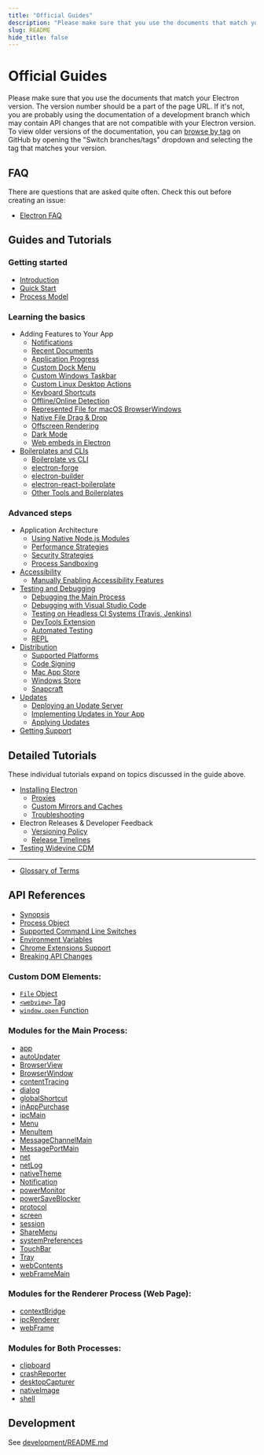 ```yaml
---
title: "Official Guides"
description: "Please make sure that you use the documents that match your Electron version. The version number should be a part of the page URL. If it's not, you are probably using the documentation of a development branch which may contain API changes that are not compatible with your Electron version. To view older versions of the documentation, you can browse by tag on GitHub by opening the \"Switch branches/tags\" dropdown and selecting the tag that matches your version."
slug: README
hide_title: false
---
```


# Official Guides

Please make sure that you use the documents that match your Electron version.
The version number should be a part of the page URL. If it's not, you are
probably using the documentation of a development branch which may contain API
changes that are not compatible with your Electron version. To view older
versions of the documentation, you can
[browse by tag](https://github.com/electron/electron/tree/v1.4.0)
on GitHub by opening the "Switch branches/tags" dropdown and selecting the tag
that matches your version.

## FAQ

There are questions that are asked quite often. Check this out before creating
an issue:

* [Electron FAQ](latest/faq.md)

## Guides and Tutorials

### Getting started

* [Introduction](latest/tutorial/introduction.md)
* [Quick Start](latest/tutorial/quick-start.md)
* [Process Model](latest/tutorial/process-model.md)

### Learning the basics

* Adding Features to Your App
  * [Notifications](latest/tutorial/notifications.md)
  * [Recent Documents](latest/tutorial/recent-documents.md)
  * [Application Progress](latest/tutorial/progress-bar.md)
  * [Custom Dock Menu](latest/tutorial/macos-dock.md)
  * [Custom Windows Taskbar](latest/tutorial/windows-taskbar.md)
  * [Custom Linux Desktop Actions](latest/tutorial/linux-desktop-actions.md)
  * [Keyboard Shortcuts](latest/tutorial/keyboard-shortcuts.md)
  * [Offline/Online Detection](latest/tutorial/online-offline-events.md)
  * [Represented File for macOS BrowserWindows](latest/tutorial/represented-file.md)
  * [Native File Drag & Drop](latest/tutorial/native-file-drag-drop.md)
  * [Offscreen Rendering](latest/tutorial/offscreen-rendering.md)
  * [Dark Mode](latest/tutorial/dark-mode.md)
  * [Web embeds in Electron](latest/tutorial/web-embeds.md)
* [Boilerplates and CLIs](latest/tutorial/boilerplates-and-clis.md)
  * [Boilerplate vs CLI](latest/tutorial/boilerplates-and-clis.md#boilerplate-vs-cli)
  * [electron-forge](latest/tutorial/boilerplates-and-clis.md#electron-forge)
  * [electron-builder](latest/tutorial/boilerplates-and-clis.md#electron-builder)
  * [electron-react-boilerplate](latest/tutorial/boilerplates-and-clis.md#electron-react-boilerplate)
  * [Other Tools and Boilerplates](latest/tutorial/boilerplates-and-clis.md#other-tools-and-boilerplates)

### Advanced steps

* Application Architecture
  * [Using Native Node.js Modules](latest/tutorial/using-native-node-modules.md)
  * [Performance Strategies](latest/tutorial/performance.md)
  * [Security Strategies](latest/tutorial/security.md)
  * [Process Sandboxing](latest/tutorial/sandbox.md)
* [Accessibility](latest/tutorial/accessibility.md)
  * [Manually Enabling Accessibility Features](latest/tutorial/accessibility.md#manually-enabling-accessibility-features)
* [Testing and Debugging](latest/tutorial/application-debugging.md)
  * [Debugging the Main Process](latest/tutorial/debugging-main-process.md)
  * [Debugging with Visual Studio Code](latest/tutorial/debugging-vscode.md)
  * [Testing on Headless CI Systems (Travis, Jenkins)](latest/tutorial/testing-on-headless-ci.md)
  * [DevTools Extension](latest/tutorial/devtools-extension.md)
  * [Automated Testing](latest/tutorial/automated-testing.md)
  * [REPL](latest/tutorial/repl.md)
* [Distribution](latest/tutorial/distribution-overview.md)
  * [Supported Platforms](latest/tutorial/support.md#supported-platforms)
  * [Code Signing](latest/tutorial/code-signing.md)
  * [Mac App Store](latest/tutorial/mac-app-store-submission-guide.md)
  * [Windows Store](latest/tutorial/windows-store-guide.md)
  * [Snapcraft](latest/tutorial/snapcraft.md)
* [Updates](latest/tutorial/updates.md)
  * [Deploying an Update Server](latest/tutorial/updates.md#deploying-an-update-server)
  * [Implementing Updates in Your App](latest/tutorial/updates.md#implementing-updates-in-your-app)
  * [Applying Updates](latest/tutorial/updates.md#applying-updates)
* [Getting Support](latest/tutorial/support.md)

## Detailed Tutorials

These individual tutorials expand on topics discussed in the guide above.

* [Installing Electron](latest/tutorial/installation.md)
  * [Proxies](latest/tutorial/installation.md#proxies)
  * [Custom Mirrors and Caches](latest/tutorial/installation.md#custom-mirrors-and-caches)
  * [Troubleshooting](latest/tutorial/installation.md#troubleshooting)
* Electron Releases & Developer Feedback
  * [Versioning Policy](latest/tutorial/electron-versioning.md)
  * [Release Timelines](latest/tutorial/electron-timelines.md)
* [Testing Widevine CDM](latest/tutorial/testing-widevine-cdm.md)

---

* [Glossary of Terms](latest/glossary.md)

## API References

* [Synopsis](latest/api/synopsis.md)
* [Process Object](latest/api/process.md)
* [Supported Command Line Switches](latest/api/command-line-switches.md)
* [Environment Variables](latest/api/environment-variables.md)
* [Chrome Extensions Support](latest/api/extensions.md)
* [Breaking API Changes](latest/breaking-changes.md)

### Custom DOM Elements:

* [`File` Object](latest/api/file-object.md)
* [`<webview>` Tag](latest/api/webview-tag.md)
* [`window.open` Function](latest/api/window-open.md)

### Modules for the Main Process:

* [app](latest/api/app.md)
* [autoUpdater](latest/api/auto-updater.md)
* [BrowserView](latest/api/browser-view.md)
* [BrowserWindow](latest/api/browser-window.md)
* [contentTracing](latest/api/content-tracing.md)
* [dialog](latest/api/dialog.md)
* [globalShortcut](latest/api/global-shortcut.md)
* [inAppPurchase](latest/api/in-app-purchase.md)
* [ipcMain](latest/api/ipc-main.md)
* [Menu](latest/api/menu.md)
* [MenuItem](latest/api/menu-item.md)
* [MessageChannelMain](latest/api/message-channel-main.md)
* [MessagePortMain](latest/api/message-port-main.md)
* [net](latest/api/net.md)
* [netLog](latest/api/net-log.md)
* [nativeTheme](latest/api/native-theme.md)
* [Notification](latest/api/notification.md)
* [powerMonitor](latest/api/power-monitor.md)
* [powerSaveBlocker](latest/api/power-save-blocker.md)
* [protocol](latest/api/protocol.md)
* [screen](latest/api/screen.md)
* [session](latest/api/session.md)
* [ShareMenu](latest/api/share-menu.md)
* [systemPreferences](latest/api/system-preferences.md)
* [TouchBar](latest/api/touch-bar.md)
* [Tray](latest/tutorial/tray.md)
* [webContents](latest/api/web-contents.md)
* [webFrameMain](latest/api/web-frame-main.md)

### Modules for the Renderer Process (Web Page):

* [contextBridge](latest/api/context-bridge.md)
* [ipcRenderer](latest/api/ipc-renderer.md)
* [webFrame](latest/api/web-frame.md)

### Modules for Both Processes:

* [clipboard](latest/api/clipboard.md)
* [crashReporter](latest/api/crash-reporter.md)
* [desktopCapturer](latest/api/desktop-capturer.md)
* [nativeImage](latest/api/native-image.md)
* [shell](latest/api/shell.md)

## Development

See [development/README.md](latest/development/README.md)
